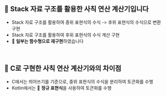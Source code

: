 ## 🧪 Stack 자료 구조를 활용한 사칙 연산 계산기입니다
- Stack 자료 구조를 활용하여 중위 표현식의 수식 -> 후위 표현식의 수식으로 변환 구현
- Stack 자료 구조를 활용하여 후위 표현식의 수식 계산 구현
- 📌 **일부는 함수형으로 재구현**하였습니다
<br>

## 🧪 C로 구현한 사칙 연산 계산기와의 차이점 
- C에서는 띄어쓰기를 기준으로, 중위 표현식의 수식을 분리하여 토큰화를 수행
- Kotlin에서는 📌 **정규 표현식**을 사용하여 토큰화를 수행
